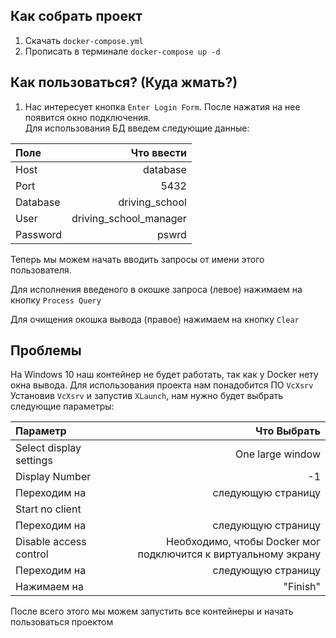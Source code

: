 ## Как собрать проект

1. Скачать `docker-compose.yml`<br>
2. Прописать в терминале `docker-compose up -d`<br>


## Как пользоваться? (Куда жмать?)

1. Нас интересует кнопка `Enter Login Form`. После нажатия на нее появится окно подключения.<br>
Для использования БД введем следующие данные:

| Поле              | Что ввести   |
| :---------------- | -----------: |
| Host              |   database   |
| Port              |   5432   |
| Database          |  driving_school   |
| User              |  driving_school_manager   |
| Password          |  pswrd   |

Теперь мы можем начать вводить запросы от имени этого пользователя.

Для исполнения введеного в окошке запроса (левое) нажимаем на кнопку `Process Query`

Для очищения окошка вывода (правое) нажимаем на кнопку `Clear`

## Проблемы

На Windows 10 наш контейнер не будет работать, так как у Docker нету окна вывода. Для использования проекта нам понадобится ПО `VcXsrv`<br>
Установив `VcXsrv` и запустив `XLaunch`, нам нужно будет выбрать следующие параметры:

| Параметр              | Что Выбрать   |
| :---------------- | -----------: |
| Select display settings | One large window |
| Display Number | -1 |
| Переходим на | следующую страницу |
| Start no client |  |
| Переходим на | следующую страницу |
| Disable access control | Необходимо, чтобы Docker мог подключится к виртуальному экрану |
| Переходим на | следующую страницу |
| Нажимаем на | "Finish" |

После всего этого мы можем запустить все контейнеры и начать пользоваться проектом
